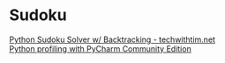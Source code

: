 # Sudoku

[Python Sudoku Solver w/ Backtracking - techwithtim.net](https://www.techwithtim.net/tutorials/python-programming/sudoku-solver-backtracking/)  
[Python profiling with PyCharm Community Edition](https://softwaretester.info/python-profiling-with-pycharm-community-edition/)
